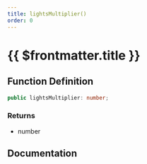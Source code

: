 ```yaml
---
title: lightsMultiplier()
order: 0
---
```


# {{ $frontmatter.title }}

<!--@include: ./lightsMultiplier_partial_header.md-->

## Function Definition

```ts
public lightsMultiplier: number;
```

### Returns

* number

## Documentation

<!--@include: ./lightsMultiplier_partial_footer.md-->
